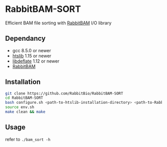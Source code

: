 # RabbitBAM-SORT

Efficient  BAM file sorting with [RabbitBAM](https://github.com/RabbitBio/RabbitBAM) I/O library

## Dependancy

- gcc 8.5.0 or newer
- [htslib](https://github.com/samtools/htslib) 1.15 or newer
- [libdeflate](https://github.com/ebiggers/libdeflate) 1.12 or newer
- [RabbitBAM](https://github.com/RabbitBio/RabbitBAM)

## Installation

```bash
git clone https://github.com/RabbitBio/RabbitBAM-SORT
cd RabbitBAM-SORT
bash configure.sh <path-to-htslib-installation-directory> <path-to-RabbitBAM-installation-directory> <path-to-libdeflate-installation-directory>
source env.sh
make clean && make
```

## Usage

refer to `./bam_sort -h`
